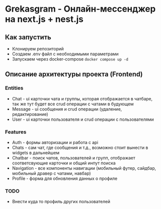 # Grekasgram - Онлайн-мессенджер на next.js + nest.js

## Как запустить

- Клонируем репозиторий
- Создаем .env файл с необходимыми параметрами
- Запускаем через docker-compose ```docker compose up -d```

## Описание архитектуры проекта (Frontend)

### Entities

- Chat - ui карточки чата и группы, которая отображается в чатбаре, так же тут будет все crud операции с чатами в будующем
- Message - ui сообщения и crud операции (удаление, редактирование)
- User - ui карточки пользователя и crud операции с пользователями

### Features

- Auth - формы авторизации и работа с api
- Chats - сам чат, где сообщения и т.д., возможно стоит вынести в widgets в дальнейшем
- Chatbar - поиск чатов, пользователей и групп, отображает соответсвующие карточки и общий инпут поиска
- Navigation - все компоненты навигации (мобильный футер, сайдбар, мобильный дравер с чатами, навбар)
- Profile - форма для обновления данных о профиле

### TODO

- Внести куда то профиль других пользователей
